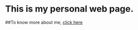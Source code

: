 # This is my personal web page.

##To know more about me, [click here](https://irfan925.github.io/About/)
